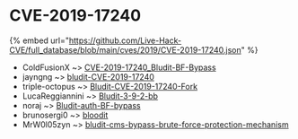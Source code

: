 # CVE-2019-17240
{% embed url="https://github.com/Live-Hack-CVE/full_database/blob/main/cves/2019/CVE-2019-17240.json" %}

* ColdFusionX ~> [CVE-2019-17240_Bludit-BF-Bypass](https://www.alice-snow.ru/2019/database/cve-2019-17240/cve-2019-17240_bludit-bf-bypass-coldfusionx)
* jayngng ~> [bludit-CVE-2019-17240](https://www.alice-snow.ru/2019/database/cve-2019-17240/bludit-cve-2019-17240-jayngng)
* triple-octopus ~> [Bludit-CVE-2019-17240-Fork](https://www.alice-snow.ru/2019/database/cve-2019-17240/bludit-cve-2019-17240-fork-triple-octopus)
* LucaReggiannini ~> [Bludit-3-9-2-bb](https://www.alice-snow.ru/2019/database/cve-2019-17240/bludit-3-9-2-bb-lucareggiannini)
* noraj ~> [Bludit-auth-BF-bypass](https://www.alice-snow.ru/2019/database/cve-2019-17240/bludit-auth-bf-bypass-noraj)
* brunosergi0 ~> [bloodit](https://www.alice-snow.ru/2019/database/cve-2019-17240/bloodit-brunosergi0)
* MrW0l05zyn ~> [bludit-cms-bypass-brute-force-protection-mechanism](https://www.alice-snow.ru/2019/database/cve-2019-17240/bludit-cms-bypass-brute-force-protection-mechanism-mrw0l05zyn)